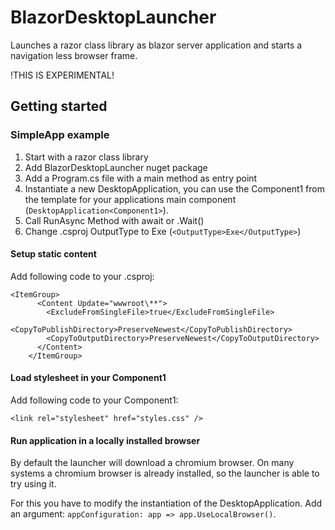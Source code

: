 # BlazorDesktopLauncher

Launches a razor class library as blazor server application 
 and starts a navigation less browser frame.

!THIS IS EXPERIMENTAL!

## Getting started

### SimpleApp example

1. Start with a razor class library
2. Add BlazorDesktopLauncher nuget package
3. Add a Program.cs file with a main method as entry point
4. Instantiate a new DesktopApplication, you can use the Component1 
 from the template for your applications main component (```DesktopApplication<Component1>```).
5. Call RunAsync Method with await or .Wait()
6. Change .csproj OutputType to Exe (```<OutputType>Exe</OutputType>```)

#### Setup static content

Add following code to your .csproj:

```
<ItemGroup>
      <Content Update="wwwroot\**">
        <ExcludeFromSingleFile>true</ExcludeFromSingleFile>
        <CopyToPublishDirectory>PreserveNewest</CopyToPublishDirectory>
        <CopyToOutputDirectory>PreserveNewest</CopyToOutputDirectory>
      </Content>
    </ItemGroup>
```

#### Load stylesheet in your Component1

Add following code to your Component1:

```
<link rel="stylesheet" href="styles.css" />
```

#### Run application in a locally installed browser

By default the launcher will download a chromium browser. 
 On many systems a chromium browser is already installed, so the launcher is able to try using it.

For this you have to modify the instantiation of the DesktopApplication. Add an argument:
```appConfiguration: app => app.UseLocalBrowser()```.
